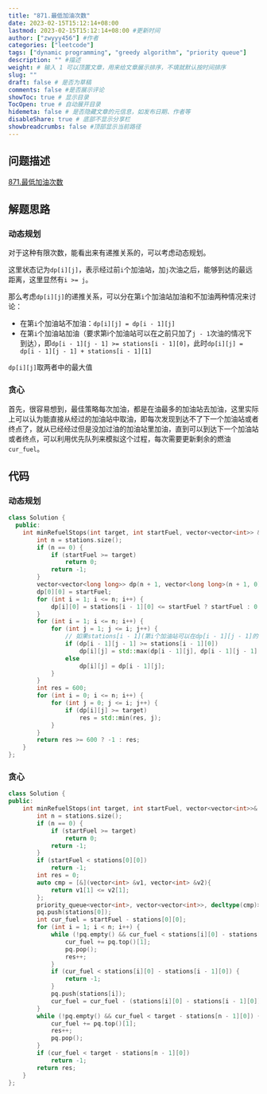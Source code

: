 ```yaml
---
title: "871.最低加油次数"
date: 2023-02-15T15:12:14+08:00
lastmod: 2023-02-15T15:12:14+08:00 #更新时间
author: ["zwyyy456"] #作者
categories: ["leetcode"]
tags: ["dynamic programming", "greedy algorithm", "priority queue"]
description: "" #描述
weight: # 输入 1 可以顶置文章，用来给文章展示排序，不填就默认按时间排序
slug: ""
draft: false # 是否为草稿
comments: false #是否展示评论
showToc: true # 显示目录
TocOpen: true # 自动展开目录
hidemeta: false # 是否隐藏文章的元信息，如发布日期、作者等
disableShare: true # 底部不显示分享栏
showbreadcrumbs: false #顶部显示当前路径
---
```

## 问题描述
[871.最低加油次数](https://leetcode.cn/problems/minimum-number-of-refueling-stops/)

## 解题思路
### 动态规划
对于这种有限次数，能看出来有递推关系的，可以考虑动态规划。

这里状态记为`dp[i][j]`，表示经过前`i`个加油站，加`j`次油之后，能够到达的最远距离，这里显然有`i >= j`。

那么考虑`dp[i][j]`的递推关系，可以分在第`i`个加油站加油和不加油两种情况来讨论：
- 在第`i`个加油站不加油：`dp[i][j] = dp[i - 1][j]`
- 在第`i`个加油站加油（要求第i个加油站可以在之前只加了`j - 1`次油的情况下到达），即`dp[i - 1][j - 1] >= stations[i - 1][0]`，此时`dp[i][j] = dp[i - 1][j - 1] + stations[i - 1][1]`

`dp[i][j]`取两者中的最大值

### 贪心
首先，很容易想到，最佳策略每次加油，都是在油最多的加油站去加油，这里实际上可以认为能直接从经过的加油站中取油，即每次发现到达不了下一个加油站或者终点了，就从已经经过但是没加过油的加油站里加油，直到可以到达下一个加油站或者终点，可以利用优先队列来模拟这个过程，每次需要更新剩余的燃油`cur_fuel`。


## 代码
### 动态规划
```cpp
class Solution {
  public:
    int minRefuelStops(int target, int startFuel, vector<vector<int>> &stations) {
        int n = stations.size();
        if (n == 0) {
            if (startFuel >= target)
                return 0;
            return -1;
        }
        vector<vector<long long>> dp(n + 1, vector<long long>(n + 1, 0));
        dp[0][0] = startFuel;
        for (int i = 1; i <= n; i++) {
            dp[i][0] = stations[i - 1][0] <= startFuel ? startFuel : 0;
        }
        for (int i = 1; i <= n; i++) {
            for (int j = 1; j <= i; j++) {
                // 如果stations[i - 1](第i个加油站可以在dp[i - 1][j - 1]的情况下到达)
                if (dp[i - 1][j - 1] >= stations[i - 1][0])
                    dp[i][j] = std::max(dp[i - 1][j], dp[i - 1][j - 1] + stations[i - 1][1]);
                else
                    dp[i][j] = dp[i - 1][j];
            }
        }
        int res = 600;
        for (int i = 0; i <= n; i++) {
            for (int j = 0; j <= i; j++) {
                if (dp[i][j] >= target)
                    res = std::min(res, j);
            }
        }
        return res >= 600 ? -1 : res;
    }
};
```

### 贪心
```cpp
class Solution {
public:
    int minRefuelStops(int target, int startFuel, vector<vector<int>>& stations) {
        int n = stations.size();
        if (n == 0) {
            if (startFuel >= target)
                return 0;
            return -1;
        }
        if (startFuel < stations[0][0])
            return -1;
        int res = 0;
        auto cmp = [&](vector<int> &v1, vector<int> &v2){
            return v1[1] <= v2[1];
        };
        priority_queue<vector<int>, vector<vector<int>>, decltype(cmp)> pq(cmp); // 油最多的加油站在堆顶
        pq.push(stations[0]);
        int cur_fuel = startFuel - stations[0][0];
        for (int i = 1; i < n; i++) {
            while (!pq.empty() && cur_fuel < stations[i][0] - stations[i - 1][0]) {
                cur_fuel += pq.top()[1];
                pq.pop();
                res++;
            }
            if (cur_fuel < stations[i][0] - stations[i - 1][0]) {
                return -1;
            }
            pq.push(stations[i]);
            cur_fuel = cur_fuel - (stations[i][0] - stations[i - 1][0]);
        }
        while (!pq.empty() && cur_fuel < target - stations[n - 1][0]) {
            cur_fuel += pq.top()[1];
            res++;
            pq.pop();
        }
        if (cur_fuel < target - stations[n - 1][0])
            return -1;
        return res;
    }
};
```